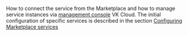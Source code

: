 How to connect the service from the Marketplace and how to manage service instances via [management console](https://msk.cloud.vk.com/app/en) VK Cloud. The initial configuration of specific services is described in the section [Configuring Marketplace services](/en/applications-and-services/marketplace/initial-configuration)